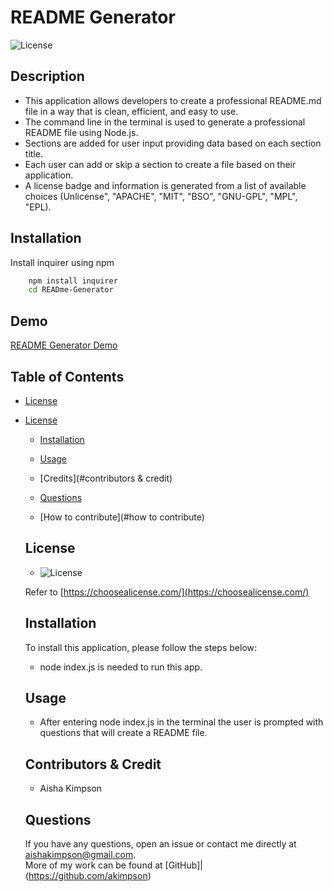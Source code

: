 # README Generator

![License](https://img.shields.io/badge/license-$%7Blicense%7D-yellow)

## Description

- This application allows developers to create a professional README.md file in a way that is clean, efficient, and easy to use.
- The command line in the terminal is used to generate a professional README file using Node.js.
- Sections are added for user input providing data based on each section title.
- Each user can add or skip a section to create a file based on their application.
- A license badge and information is generated from a list of available choices (Unlicense", "APACHE", "MIT", "BSO", "GNU-GPL", "MPL", "EPL).

## Installation

Install inquirer using npm

```bash
    npm install inquirer
    cd READme-Generator
```

## Demo

[README Generator Demo](https://user-images.githubusercontent.com/98501990/174437546-4f07cf59-fc79-489d-a6fb-d578b2f450bd.mp4)

## Table of Contents

- [License](#license)

* [License](#license)

  - [Installation](#installation)

  - [Usage](#usage)

  - [Credits](#contributors & credit)

  - [Questions](#questions)

  - [How to contribute](#how to contribute)

  ## License

  - ![License](https://img.shields.io/badge/license-$%7Blicense%7D-yellow)

  Refer to [https://choosealicense.com/](https://choosealicense.com/)

  ## Installation

  To install this application, please follow the steps below:

  - node index.js is needed to run this app.

  ## Usage

  - After entering node index.js in the terminal the user is prompted with questions that will create a README file.

  ## Contributors & Credit

  - Aisha Kimpson

  ## Questions

  If you have any questions, open an issue or contact me directly at aishakimpson@gmail.com. <br> More of my work can be found at [GitHub]|(https://github.com/akimpson)
